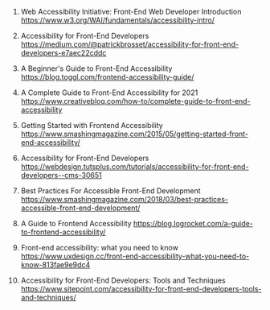 

1. Web Accessibility Initiative: Front-End Web Developer Introduction
https://www.w3.org/WAI/fundamentals/accessibility-intro/

2. Accessibility for Front-End Developers
https://medium.com/@patrickbrosset/accessibility-for-front-end-developers-e7aec22cddc

3. A Beginner's Guide to Front-End Accessibility
https://blog.toggl.com/frontend-accessibility-guide/

4. A Complete Guide to Front-End Accessibility for 2021
https://www.creativebloq.com/how-to/complete-guide-to-front-end-accessibility

5. Getting Started with Frontend Accessibility
https://www.smashingmagazine.com/2015/05/getting-started-front-end-accessibility/

6. Accessibility for Front-End Developers
https://webdesign.tutsplus.com/tutorials/accessibility-for-front-end-developers--cms-30651

7. Best Practices For Accessible Front-End Development
https://www.smashingmagazine.com/2018/03/best-practices-accessible-front-end-development/

8. A Guide to Frontend Accessibility
https://blog.logrocket.com/a-guide-to-frontend-accessibility/

9. Front-end accessibility: what you need to know
https://www.uxdesign.cc/front-end-accessibility-what-you-need-to-know-813fae9e9dc4

10. Accessibility for Front-End Developers: Tools and Techniques
https://www.sitepoint.com/accessibility-for-front-end-developers-tools-and-techniques/